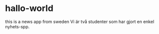 # hallo-world
this is a news app from sweden
Vi är två studenter som har gjort en enkel nyhets-spp.
